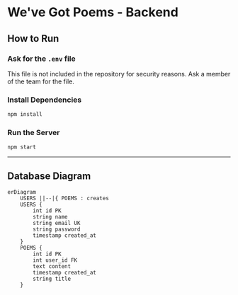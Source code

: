 # We've Got Poems - Backend

## How to Run

### Ask for the `.env` file

This file is not included in the repository for security reasons.
Ask a member of the team for the file.

### Install Dependencies

```bash
npm install
```

### Run the Server

```bash
npm start
```

---

## Database Diagram

```mermaid
erDiagram
    USERS ||--|{ POEMS : creates
    USERS {
        int id PK
        string name
        string email UK
        string password
        timestamp created_at
    }
    POEMS {
        int id PK
        int user_id FK
        text content
        timestamp created_at
        string title
    }
```

